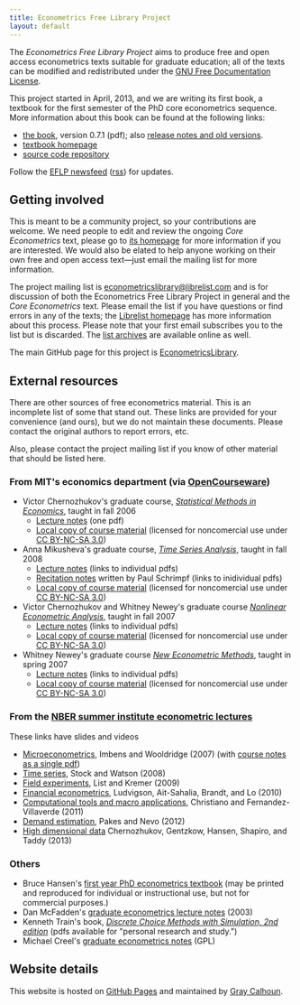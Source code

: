 ```yaml
---
title: Econometrics Free Library Project
layout: default
---
```


[pdf]: https://github.com/EconometricsLibrary/core/releases/download/v0.7.1/core_econometrics.pdf
[old]: https://github.com/EconometricsLibrary/core/releases
[FDL]: http://www.gnu.org/copyleft/fdl.html
[git-core]: https://github.com/EconometricsLibrary/core

The *Econometrics Free Library Project* aims to produce free and open
access econometrics texts suitable for graduate education; all of the
texts can be modified and redistributed under the
[GNU Free Documentation License][FDL].

This project started in April, 2013, and we are writing its first
book, a textbook for the first semester of the PhD core econometrics
sequence.  More information about this book can be found at the
following links:

* [the book][pdf], version 0.7.1 (pdf); also [release notes and old
  versions][old].
* [textbook homepage](/core)
* [source code repository][git-core]

Follow the [EFLP newsfeed](/blog) ([<ac>rss</ac>](/rss.xml)) for
updates.

Getting involved
----------------

This is meant to be a community project, so your contributions are
welcome.  We need people to edit and review the ongoing *Core
Econometrics* text, please go to [its homepage](/core) for more
information if you are interested.  We would also be elated to help
anyone working on their own free and open access text—just email the
mailing list for more information.

The project mailing list is <econometricslibrary@librelist.com> and is
for discussion of both the Econometrics Free Library Project in
general and the *Core Econometrics* text.  Please email the list if you
have questions or find errors in any of the texts; the [Librelist
homepage][i] has more information about this process.  Please note
that your first email subscribes you to the list but is discarded.
The [list archives][j] are available online as well.

The main GitHub page for this project is [EconometricsLibrary][k].

[i]: http://librelist.com
[j]: http://librelist.com/browser/econometricslibrary
[k]: https://github.com/EconometricsLibrary

External resources
------------------

There are other sources of free econometrics material. This is an
incomplete list of some that stand out. These links are provided for
your convenience (and ours), but we do not maintain these
documents. Please contact the original authors to report errors, etc.

Also, please contact the project mailing list if you know of other
material that should be listed here.

[NC]: http://creativecommons.org/licenses/by-nc-sa/3.0/us/

### From MIT's economics department (via [OpenCourseware](http://ocw.mit.edu/courses/economics))

* Victor Chernozhukov's graduate course, [*Statistical Methods in
  Economics*][a1], taught in fall 2006
    * [Lecture notes][a2] (one pdf)
    * [Local copy of course material][a3] (licensed for noncomercial
      use under [CC BY-NC-SA 3.0][NC])
* Anna Mikusheva's graduate course, [*Time Series Analysis*][a4],
  taught in fall 2008
    * [Lecture notes][a5] (links to individual pdfs)
    * [Recitation notes][a6] written by Paul Schrimpf (links to
      inidividual pdfs)
    * [Local copy of course material][a7] (licensed for noncomercial
      use under [CC BY-NC-SA 3.0][NC])
* Victor Chernozhukov and Whitney Newey's graduate course [*Nonlinear
  Econometric Analysis*][a8], taught in fall 2007
    * [Lecture notes][a9] (links to individual pdfs)
    * [Local copy of course material][a10] (licensed for
      noncomercial use under [CC BY-NC-SA 3.0][NC])
* Whitney Newey's graduate course [*New Econometric Methods*][a11],
  taught in spring 2007
    * [Lecture notes][a12] (links to individual pdfs)
    * [Local copy of course material][a13] (licensed for
      noncomercial use under [CC BY-NC-SA 3.0][NC])

[a1]: http://ocw.mit.edu/courses/economics/14-381-statistical-method-in-economics-fall-2006/
[a2]: http://ocw.mit.edu/courses/economics/14-381-statistical-method-in-economics-fall-2006/lecture-notes/notes_part_2.pdf
[a3]: /core/dl/14-381-fall-2006.zip

[a4]: http://ocw.mit.edu/courses/economics/14-384-time-series-analysis-fall-2008/
[a5]: http://ocw.mit.edu/courses/economics/14-384-time-series-analysis-fall-2008/lecture-notes
[a6]: http://ocw.mit.edu/courses/economics/14-384-time-series-analysis-fall-2008/recitations/
[a7]: /core/dl/14-384-fall-2008.zip

[a8]: http://ocw.mit.edu/courses/economics/14-385-nonlinear-econometric-analysis-fall-2007/
[a9]: http://ocw.mit.edu/courses/economics/14-385-nonlinear-econometric-analysis-fall-2007/lecture-notes
[a10]: /core/dl/14-385-fall-2007.zip

[a11]: http://ocw.mit.edu/courses/economics/14-386-new-econometric-methods-spring-2007/
[a12]: http://ocw.mit.edu/courses/economics/14-386-new-econometric-methods-spring-2007/readings/
[a13]: /core/dl/14-386-spring-2007.zip


### From the [NBER summer institute econometric lectures][d0]

These links have slides and videos

* [Microeconometrics][d1], Imbens and Wooldridge (2007)
  (with [course notes as a single pdf][d2])
* [Time series][d3], Stock and Watson (2008)
* [Field experiments][d4], List and Kremer (2009)
* [Financial econometrics][d5], Ludvigson, Ait-Sahalia, Brandt, and Lo (2010)
* [Computational tools and macro applications][d6], Christiano and Fernandez-Villaverde (2011)
* [Demand estimation][d7], Pakes and Nevo (2012)
* [High dimensional data][d8] Chernozhukov, Gentzkow,  Hansen, Shapiro, and Taddy (2013)

[d0]: http://www.nber.org/SI_econometrics_lectures.html
[d1]: http://www.nber.org/minicourse3.html
[d2]: http://www.nber.org/WNE/WNEnotes.pdf
[d3]: http://www.nber.org/minicourse_2008.html
[d4]: http://www.streamingmeeting.com/webmeeting/matrixvideo/nber/index.html
[d5]: http://www.nber.org/econometrics_minicourse_2010
[d6]: http://www.nber.org/econometrics_minicourse_2011
[d7]: http://www.nber.org/econometrics_minicourse_2012
[d8]: http://www.nber.org/econometrics_minicourse_2013

### Others

* Bruce Hansen's [first year PhD econometrics textbook][c1] (may be
  printed and reproduced for individual or instructional use, but not
  for commercial purposes.)
* Dan McFadden's [graduate econometrics lecture notes][c4] (2003)
* Kenneth Train's book, [*Discrete Choice Methods with Simulation, 2nd edition*][c3] 
  (pdfs available for "personal research and study.")
* Michael Creel's [graduate econometrics notes][c2] (GPL)

[c1]: http://www.ssc.wisc.edu/~bhansen/econometrics
[c2]: http://pareto.uab.es/mcreel/Econometrics/
[c3]: http://elsa.berkeley.edu/books/choice2.html
[c4]: http://elsa.berkeley.edu/users/mcfadden/e240b_sp03/e240b.html

Website details
---------------

This website is hosted on [GitHub Pages][] and maintained by
[Gray Calhoun][].

[GitHub Pages]: http://pages.github.com/
[Gray Calhoun]: http://gray.clhn.co
